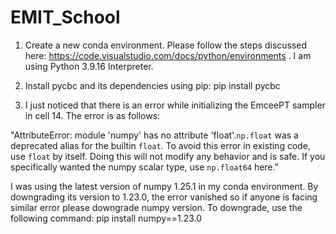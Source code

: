 # EMIT_School

1. Create a new conda environment. Please follow the steps discussed here: https://code.visualstudio.com/docs/python/environments . I am using Python 3.9.16 Interpreter.

2. Install pycbc and its dependencies using pip: pip install pycbc

3. I just noticed that there is an error while initializing the EmceePT sampler in cell 14. The error is as follows:

"AttributeError: module 'numpy' has no attribute 'float'.`np.float` was a deprecated alias for the builtin `float`. To avoid this error in existing code, use `float` by itself. Doing this will not modify any behavior and is safe. If you specifically wanted the numpy scalar type, use `np.float64` here."

I was using the latest version of numpy 1.25.1 in my conda environment. By downgrading its version to 1.23.0, the error vanished so if anyone is facing similar error please downgrade numpy version. To downgrade, use the following command: pip install numpy==1.23.0 
